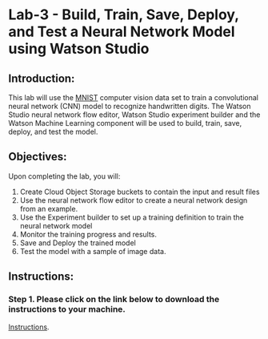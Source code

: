 # Lab-3 - Build, Train, Save, Deploy, and Test a Neural Network Model using Watson Studio

## Introduction:

This lab will use the [MNIST](http://yann.lecun.com/exdb/mnist/) computer vision data set to train a convolutional neural network (CNN) model to recognize handwritten digits. The Watson Studio neural network flow editor, Watson Studio experiment builder and the Watson Machine Learning component  will be used to build, train, save, deploy, and test the model.  

## Objectives:

Upon completing the lab, you will:

1. Create Cloud Object Storage buckets to contain the input and result files
1. Use the neural network flow editor to create a neural network design from an example.  
1. Use the Experiment builder to set up a training definition to train the neural network model
1. Monitor the training progress and results.  
1. Save and Deploy the trained model 
1. Test the model with a sample of image data. 

## Instructions:

### Step 1.  Please click on the link below to download the instructions to your machine.

[Instructions](https://github.com/bleonardb3/DS_POT_06-03/raw/master/Lab-4/Neural%20Network%20Modeling%20with%20MNIST%20data%20set%20v10.pdf).


